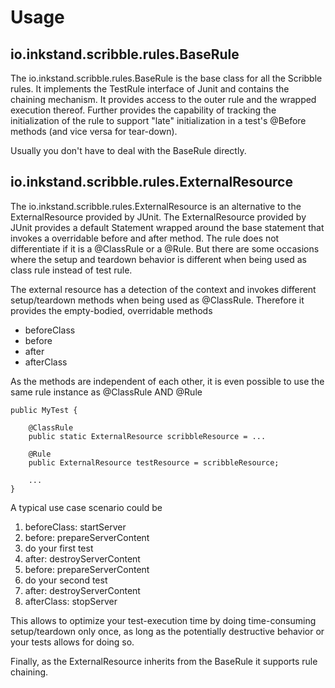 Usage
=====

io.inkstand.scribble.rules.BaseRule
-----------------------------------

The io.inkstand.scribble.rules.BaseRule is the base class for all the Scribble rules. It implements the TestRule 
interface of Junit and contains the chaining mechanism. It provides access to the outer rule and the wrapped execution 
thereof. Further provides the capability of tracking the initialization of the rule to support "late" initialization 
in a test's @Before methods (and vice versa for tear-down).

Usually you don't have to deal with the BaseRule directly.

io.inkstand.scribble.rules.ExternalResource
-------------------------------------------

The io.inkstand.scribble.rules.ExternalResource is an alternative to the ExternalResource provided by JUnit. The 
ExternalResource provided by JUnit provides a default Statement wrapped around the base statement that invokes a 
overridable before and after method. The rule does not differentiate if it is a @ClassRule or a @Rule. But there are 
some occasions where the setup and teardown behavior is different when being used as class rule instead of test rule.

The external resource has a detection of the context and invokes different setup/teardown methods when being used as 
@ClassRule. Therefore it provides the empty-bodied, overridable methods

- beforeClass
- before
- after
- afterClass

As the methods are independent of each other, it is even possible to use the same rule instance as @ClassRule AND @Rule

    public MyTest {
 
        @ClassRule
        public static ExternalResource scribbleResource = ...
         
        @Rule
        public ExternalResource testResource = scribbleResource;
         
        ...
    }

A typical use case scenario could be

1. beforeClass: startServer
2. before: prepareServerContent
3. do your first test
4. after: destroyServerContent
5. before: prepareServerContent
6. do your second test
7. after: destroyServerContent
8. afterClass: stopServer

This allows to optimize your test-execution time by doing time-consuming setup/teardown only once, as long as the 
potentially destructive behavior or your tests allows for doing so.

Finally, as the ExternalResource inherits from the BaseRule it supports rule chaining.
